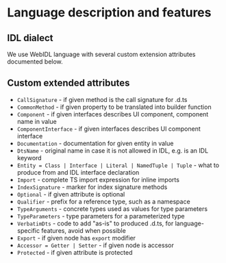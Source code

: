 # Language description and features

## IDL dialect

We use WebIDL language with several custom extension attributes documented below.

## Custom extended attributes

   * `CallSignature` - if given method is the call signature for .d.ts
   * `CommonMethod` - if given property to be translated into builder function
   * `Component` - if given interfaces describes UI component, component name in value
   * `ComponentInterface` - if given interfaces describes UI component interface
   * `Documentation` - documentation for given entity in value
   * `DtsName` - original name in case it is not allowed in IDL, e.g. is an IDL keyword
   * `Entity = Class | Interface | Literal | NamedTuple | Tuple` - what to produce from and IDL interface declaration
   * `Import` - complete TS import expression for inline imports
   * `IndexSignature` - marker for index signature methods
   * `Optional` - if given attribute is optional
   * `Qualifier` - prefix for a reference type, such as a namespace
   * `TypeArguments` - concrete types used as values for type parameters
   * `TypeParameters` - type parameters for a parameterized type
   * `VerbatimDts` - code to add "as-is" to produced .d.ts, for language-specific features, avoid when possible
   * `Export` - if given node has `export` modifier
   * `Accessor = Getter | Setter` - if given node is accessor
   * `Protected` - if given attribute is protected

